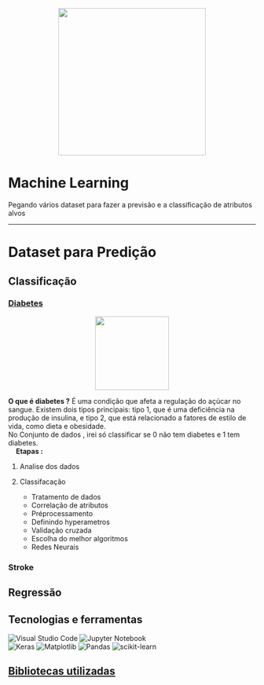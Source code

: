 <div align=center>
    <img src="https://images.pexels.com/photos/4578660/pexels-photo-4578660.jpeg?auto=compress&cs=tinysrgb&w=1260&h=750&dpr=1" height=300/>
</div>


# Machine Learning 
Pegando vários dataset para fazer a previsão e a classificação de atributos alvos 

-----
# Dataset para Predição

## Classificação

### [Diabetes](src/DiabetesPrediction.ipynb) 
<div align='center'>
    <img src="https://images.pexels.com/photos/5469033/pexels-photo-5469033.jpeg?auto=compress&cs=tinysrgb&w=1260&h=750&dpr=1" height=150/>
</div>

__O que é diabetes ?__ É uma condição que afeta a regulação do açúcar no sangue. Existem dois tipos principais: tipo 1, que é uma deficiência na produção de insulina, e tipo 2, que está relacionado a fatores de estilo de vida, como dieta e obesidade. \
No Conjunto de dados , irei só classificar se 0 não tem diabetes e 1 tem diabetes.\
&nbsp;
&nbsp;
__Etapas :__
1. Analise dos dados

2. Classifacação
    * Tratamento de dados
    * Correlação de atributos
    * Préprocessamento 
    * Definindo hyperametros 
    * Validação cruzada
    * Escolha do melhor algoritmos
    * Redes Neurais


### Stroke

## Regressão

## Tecnologias e ferramentas
![Visual Studio Code](https://img.shields.io/badge/Visual%20Studio%20Code-0078d7.svg?style=for-the-badge&logo=visual-studio-code&logoColor=white)
![Jupyter Notebook](https://img.shields.io/badge/jupyter-%23FA0F00.svg?style=for-the-badge&logo=jupyter&logoColor=white)\
![Keras](https://img.shields.io/badge/Keras-%23D00000.svg?style=for-the-badge&logo=Keras&logoColor=white)
![Matplotlib](https://img.shields.io/badge/Matplotlib-%23ffffff.svg?style=for-the-badge&logo=Matplotlib&logoColor=black)
![Pandas](https://img.shields.io/badge/pandas-%23150458.svg?style=for-the-badge&logo=pandas&logoColor=white)
![scikit-learn](https://img.shields.io/badge/scikit--learn-%23F7931E.svg?style=for-the-badge&logo=scikit-learn&logoColor=white)



## [Bibliotecas utilizadas](libs/requeriments.txt)

